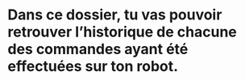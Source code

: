 # Dans ce dossier, tu vas pouvoir retrouver l’historique de chacune des commandes ayant été effectuées sur ton robot.